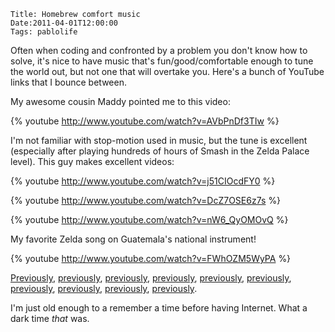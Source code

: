     Title: Homebrew comfort music
    Date:2011-04-01T12:00:00
    Tags: pablolife

Often when coding and confronted by a problem you don't know how to solve, it's
nice to have music that's fun/good/comfortable enough to tune the world out, but
not one that will overtake you.  Here's a bunch of YouTube links that I bounce
between.

My awesome cousin Maddy pointed me to this video:

{% youtube http://www.youtube.com/watch?v=AVbPnDf3TIw %}

I'm not familiar with stop-motion used in music, but the tune is excellent
(especially after playing hundreds of hours of Smash in the Zelda Palace level).
This guy makes excellent videos:


{% youtube http://www.youtube.com/watch?v=j51CIOcdFY0 %}

{% youtube http://www.youtube.com/watch?v=DcZ7OSE6z7s %}

{% youtube http://www.youtube.com/watch?v=nW6_QyOMOvQ %}

My favorite Zelda song on Guatemala's national instrument!

{% youtube http://www.youtube.com/watch?v=FWhOZM5WyPA %}

[Previously][1], [previously][2], [previously][3], [previously][4],
[previously][5], [previously][6], [previously][7], [previously][8],
[previously][9], [previously][10].

I'm just old enough to a remember a time before having Internet.  What a dark
time _that_ was.

   [1]: http://morepaul.com/2010/11/i-have-music-degree-too.html
   [2]: http://morepaul.com/2010/06/terrible-wonderful-music-videos.html
   [3]: http://morepaul.com/2010/04/baal-bless-internet.html
   [4]: http://morepaul.com/2010/10/moar-remixes.html
   [8]: http://morepaul.com/2010/09/because-i-backtraced-it.html
   [5]: http://morepaul.com/2010/08/strong-words-bed-intruder.html
   [6]: http://morepaul.com/2010/08/in-light-of-essays-that-were-last-two.html
   [7]: http://morepaul.com/2010/05/funny-images.html
   [9]: http://morepaul.com/2010/04/another-remix.html
   [10]: http://morepaul.com/2010/09/vimcakes-backin-up-song.html

